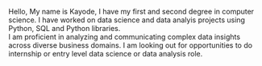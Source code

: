 Hello, 
My name is Kayode, I have my first and second degree in computer science. I have worked on data science and data analyis projects using Python, SQL and Python libraries.<br>
I am proficient in analyzing and communicating complex data insights across diverse business domains.
I am looking out for opportunities to do internship or entry level data science or data analysis role.

<!---
yahayakayode/yahayakayode is a ✨ special ✨ repository because its `README.md` (this file) appears on your GitHub profile.
You can click the Preview link to take a look at your changes.
--->
